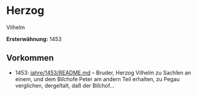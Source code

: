 # Herzog
Vilhelm

**Ersterwähnung:** 1453

## Vorkommen
- 1453: [jahre/1453/README.md](../jahre/1453/README.md) – Bruder, Herzog
Vilhelm zu Sachſen an einem, und dem Biſchofe Peter
am andern Teil erhalten, zu Pegau verglichen, dergeſtalt,
daß der Biſchof...

